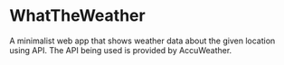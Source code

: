 # WhatTheWeather
A minimalist web app that shows weather data about the given location using API. The API being used is provided by AccuWeather.
